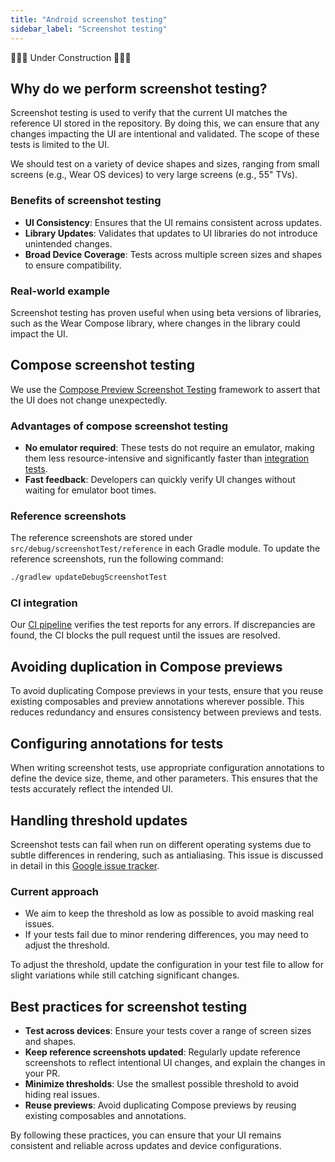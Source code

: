 ```yaml
---
title: "Android screenshot testing"
sidebar_label: "Screenshot testing"
---
```


🚧🚧🚧 Under Construction 🚧🚧🚧

## Why do we perform screenshot testing?

Screenshot testing is used to verify that the current UI matches the reference UI stored in the repository. By doing this, we can ensure that any changes impacting the UI are intentional and validated. The scope of these tests is limited to the UI.

We should test on a variety of device shapes and sizes, ranging from small screens (e.g., Wear OS devices) to very large screens (e.g., 55" TVs).

### Benefits of screenshot testing

- **UI Consistency**: Ensures that the UI remains consistent across updates.
- **Library Updates**: Validates that updates to UI libraries do not introduce unintended changes.
- **Broad Device Coverage**: Tests across multiple screen sizes and shapes to ensure compatibility.

### Real-world example

Screenshot testing has proven useful when using beta versions of libraries, such as the Wear Compose library, where changes in the library could impact the UI.

## Compose screenshot testing

We use the [Compose Preview Screenshot Testing](https://developer.android.com/studio/preview/compose-screenshot-testing) framework to assert that the UI does not change unexpectedly.

### Advantages of compose screenshot testing

- **No emulator required**: These tests do not require an emulator, making them less resource-intensive and significantly faster than [integration tests](integration_testing).
- **Fast feedback**: Developers can quickly verify UI changes without waiting for emulator boot times.

### Reference screenshots

The reference screenshots are stored under `src/debug/screenshotTest/reference` in each Gradle module. To update the reference screenshots, run the following command:

```bash
./gradlew updateDebugScreenshotTest
```

### CI integration

Our [CI pipeline](../ci) verifies the test reports for any errors. If discrepancies are found, the CI blocks the pull request until the issues are resolved.

## Avoiding duplication in Compose previews

To avoid duplicating Compose previews in your tests, ensure that you reuse existing composables and preview annotations wherever possible. This reduces redundancy and ensures consistency between previews and tests.

## Configuring annotations for tests

When writing screenshot tests, use appropriate configuration annotations to define the device size, theme, and other parameters. This ensures that the tests accurately reflect the intended UI.

## Handling threshold updates

Screenshot tests can fail when run on different operating systems due to subtle differences in rendering, such as antialiasing. This issue is discussed in detail in this [Google issue tracker](https://issuetracker.google.com/issues/348590914).

### Current approach

- We aim to keep the threshold as low as possible to avoid masking real issues.
- If your tests fail due to minor rendering differences, you may need to adjust the threshold.

To adjust the threshold, update the configuration in your test file to allow for slight variations while still catching significant changes.

## Best practices for screenshot testing

- **Test across devices**: Ensure your tests cover a range of screen sizes and shapes.
- **Keep reference screenshots updated**: Regularly update reference screenshots to reflect intentional UI changes, and explain the changes in your PR.
- **Minimize thresholds**: Use the smallest possible threshold to avoid hiding real issues.
- **Reuse previews**: Avoid duplicating Compose previews by reusing existing composables and annotations.

By following these practices, you can ensure that your UI remains consistent and reliable across updates and device configurations.
